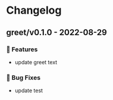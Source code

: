 # Changelog

<!-- insert-new-changelog-here -->
## greet/v0.1.0 - 2022-08-29

### 🚀 Features
+ update greet text

### 🐛 Bug Fixes
+ update test

